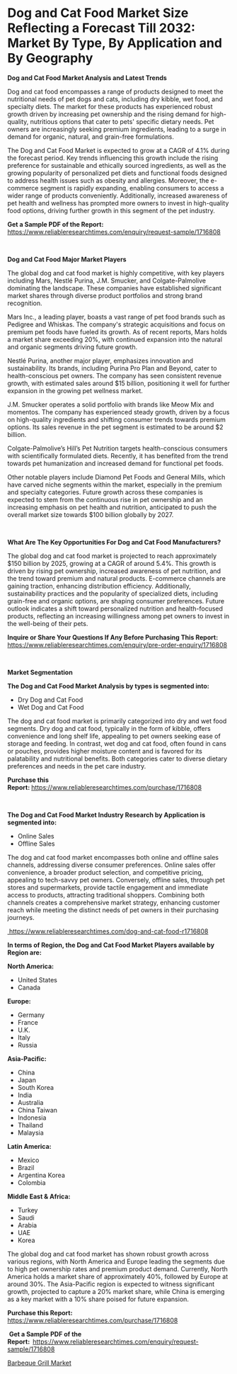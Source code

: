<p><h1>Dog and Cat Food Market Size Reflecting a Forecast Till 2032: Market By Type, By Application and By Geography</h1></p><p><strong>Dog and Cat Food Market Analysis and Latest Trends</strong></p>
<p><p>Dog and cat food encompasses a range of products designed to meet the nutritional needs of pet dogs and cats, including dry kibble, wet food, and specialty diets. The market for these products has experienced robust growth driven by increasing pet ownership and the rising demand for high-quality, nutritious options that cater to pets' specific dietary needs. Pet owners are increasingly seeking premium ingredients, leading to a surge in demand for organic, natural, and grain-free formulations.</p><p>The Dog and Cat Food Market is expected to grow at a CAGR of 4.1% during the forecast period. Key trends influencing this growth include the rising preference for sustainable and ethically sourced ingredients, as well as the growing popularity of personalized pet diets and functional foods designed to address health issues such as obesity and allergies. Moreover, the e-commerce segment is rapidly expanding, enabling consumers to access a wider range of products conveniently. Additionally, increased awareness of pet health and wellness has prompted more owners to invest in high-quality food options, driving further growth in this segment of the pet industry.</p></p>
<p><strong>Get a Sample PDF of the Report:&nbsp;</strong> <a href="https://www.reliableresearchtimes.com/enquiry/request-sample/1716808?utm_campaign=3028&utm_medium=2&utm_source=Github&utm_content=ia&utm_term=04042025&utm_id=dog-and-cat-food">https://www.reliableresearchtimes.com/enquiry/request-sample/1716808</a></p>
<p>&nbsp;</p>
<p><strong>Dog and Cat Food Major Market Players</strong></p>
<p><p>The global dog and cat food market is highly competitive, with key players including Mars, Nestlé Purina, J.M. Smucker, and Colgate-Palmolive dominating the landscape. These companies have established significant market shares through diverse product portfolios and strong brand recognition.</p><p>Mars Inc., a leading player, boasts a vast range of pet food brands such as Pedigree and Whiskas. The company's strategic acquisitions and focus on premium pet foods have fueled its growth. As of recent reports, Mars holds a market share exceeding 20%, with continued expansion into the natural and organic segments driving future growth.</p><p>Nestlé Purina, another major player, emphasizes innovation and sustainability. Its brands, including Purina Pro Plan and Beyond, cater to health-conscious pet owners. The company has seen consistent revenue growth, with estimated sales around $15 billion, positioning it well for further expansion in the growing pet wellness market.</p><p>J.M. Smucker operates a solid portfolio with brands like Meow Mix and  momentos. The company has experienced steady growth, driven by a focus on high-quality ingredients and shifting consumer trends towards premium options. Its sales revenue in the pet segment is estimated to be around $2 billion.</p><p>Colgate-Palmolive’s Hill’s Pet Nutrition targets health-conscious consumers with scientifically formulated diets. Recently, it has benefited from the trend towards pet humanization and increased demand for functional pet foods.</p><p>Other notable players include Diamond Pet Foods and General Mills, which have carved niche segments within the market, especially in the premium and specialty categories. Future growth across these companies is expected to stem from the continuous rise in pet ownership and an increasing emphasis on pet health and nutrition, anticipated to push the overall market size towards $100 billion globally by 2027.</p></p>
<p>&nbsp;</p>
<p><strong>What Are The Key Opportunities For Dog and Cat Food Manufacturers?</strong></p>
<p><p>The global dog and cat food market is projected to reach approximately $150 billion by 2025, growing at a CAGR of around 5.4%. This growth is driven by rising pet ownership, increased awareness of pet nutrition, and the trend toward premium and natural products. E-commerce channels are gaining traction, enhancing distribution efficiency. Additionally, sustainability practices and the popularity of specialized diets, including grain-free and organic options, are shaping consumer preferences. Future outlook indicates a shift toward personalized nutrition and health-focused products, reflecting an increasing willingness among pet owners to invest in the well-being of their pets.</p></p>
<p><strong>Inquire or Share Your Questions If Any Before Purchasing This Report:</strong> <a href="https://www.reliableresearchtimes.com/enquiry/pre-order-enquiry/1716808?utm_campaign=3028&utm_medium=2&utm_source=Github&utm_content=ia&utm_term=04042025&utm_id=dog-and-cat-food">https://www.reliableresearchtimes.com/enquiry/pre-order-enquiry/1716808</a></p>
<p>&nbsp;</p>
<p><strong>Market Segmentation</strong></p>
<p><strong>The Dog and Cat Food Market Analysis by types is segmented into:</strong></p>
<p><ul><li>Dry Dog and Cat Food</li><li>Wet Dog and Cat Food</li></ul></p>
<p><p>The dog and cat food market is primarily categorized into dry and wet food segments. Dry dog and cat food, typically in the form of kibble, offers convenience and long shelf life, appealing to pet owners seeking ease of storage and feeding. In contrast, wet dog and cat food, often found in cans or pouches, provides higher moisture content and is favored for its palatability and nutritional benefits. Both categories cater to diverse dietary preferences and needs in the pet care industry.</p></p>
<p><strong>Purchase this Report:&nbsp;</strong><a href="https://www.reliableresearchtimes.com/purchase/1716808?utm_campaign=3028&utm_medium=2&utm_source=Github&utm_content=ia&utm_term=04042025&utm_id=dog-and-cat-food">https://www.reliableresearchtimes.com/purchase/1716808</a></p>
<p>&nbsp;</p>
<p><strong>The Dog and Cat Food Market Industry Research by Application is segmented into:</strong></p>
<p><ul><li>Online Sales</li><li>Offline Sales</li></ul></p>
<p><p>The dog and cat food market encompasses both online and offline sales channels, addressing diverse consumer preferences. Online sales offer convenience, a broader product selection, and competitive pricing, appealing to tech-savvy pet owners. Conversely, offline sales, through pet stores and supermarkets, provide tactile engagement and immediate access to products, attracting traditional shoppers. Combining both channels creates a comprehensive market strategy, enhancing customer reach while meeting the distinct needs of pet owners in their purchasing journeys.</p></p>
<p><a href="https://www.reliableresearchtimes.com/dog-and-cat-food-r1716808?utm_campaign=3028&utm_medium=2&utm_source=Github&utm_content=ia&utm_term=04042025&utm_id=dog-and-cat-food">&nbsp;https://www.reliableresearchtimes.com/dog-and-cat-food-r1716808</a></p>
<p><strong>In terms of Region, the Dog and Cat Food Market Players available by Region are:</strong></p>
<p>
    <p> <strong> North America: </strong>
        <ul>
            <li>United States</li>
            <li>Canada</li>
        </ul>
        </p> 
    <p> <strong> Europe: </strong>
        <ul>
            <li>Germany</li>
            <li>France</li>
            <li>U.K.</li>
            <li>Italy</li>
            <li>Russia</li>
        </ul>
        </p> 
    <p> <strong> Asia-Pacific: </strong>
        <ul>
            <li>China</li>
            <li>Japan</li>
            <li>South Korea</li>
            <li>India</li>
            <li>Australia</li>
            <li>China Taiwan</li>
            <li>Indonesia</li>
            <li>Thailand</li>
            <li>Malaysia</li>
        </ul>
        </p> 
    <p> <strong> Latin America: </strong>
        <ul>
            <li>Mexico</li>
            <li>Brazil</li>
            <li>Argentina Korea</li>
            <li>Colombia</li>
        </ul>
        </p> 
    <p> <strong> Middle East & Africa: </strong>
        <ul>
            <li>Turkey</li>
            <li>Saudi</li>
            <li>Arabia</li>
            <li>UAE</li>
            <li>Korea</li>
        </ul>
    </p>
    </p>
<p><p>The global dog and cat food market has shown robust growth across various regions, with North America and Europe leading the segments due to high pet ownership rates and premium product demand. Currently, North America holds a market share of approximately 40%, followed by Europe at around 30%. The Asia-Pacific region is expected to witness significant growth, projected to capture a 20% market share, while China is emerging as a key market with a 10% share poised for future expansion.</p></p>
<p><strong>Purchase this Report: </strong><a href="https://www.reliableresearchtimes.com/purchase/1716808?utm_campaign=3028&utm_medium=2&utm_source=Github&utm_content=ia&utm_term=04042025&utm_id=dog-and-cat-food">https://www.reliableresearchtimes.com/purchase/1716808</a></p>
<p>&nbsp;<strong>Get a Sample PDF of the Report:&nbsp;&nbsp;</strong><a href="https://www.reliableresearchtimes.com/enquiry/request-sample/1716808?utm_campaign=3028&utm_medium=2&utm_source=Github&utm_content=ia&utm_term=04042025&utm_id=dog-and-cat-food">https://www.reliableresearchtimes.com/enquiry/request-sample/1716808</a></p>
<p><strong></strong></p>
<p><p><a href="https://github.com/deyniphytic/Market-Research-Report-List-1/blob/main/barbeque-grill-market.md?utm_campaign=3028&utm_medium=2&utm_source=Github&utm_content=ia&utm_term=04042025&utm_id=dog-and-cat-food">Barbeque Grill Market</a></p></p>